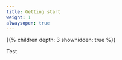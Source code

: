 ```yaml
---
title: Getting start
weight: 1
alwaysopen: true
---
```


{{% children depth: 3 showhidden: true  %}}

Test